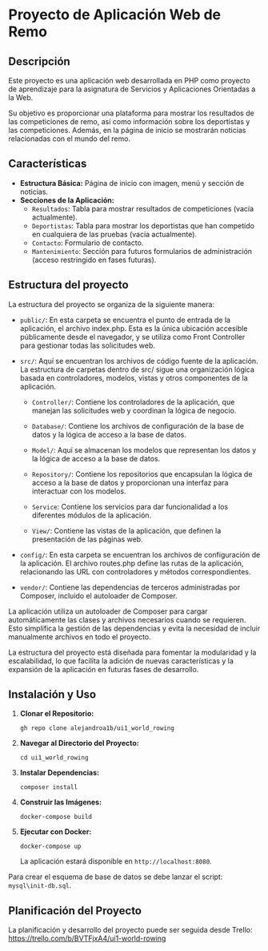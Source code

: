 # Proyecto de Aplicación Web de Remo

## Descripción

Este proyecto es una aplicación web desarrollada en PHP como proyecto de aprendizaje para la asignatura de Servicios y Aplicaciones Orientadas a la Web.

Su objetivo es proporcionar una plataforma para mostrar los resultados de las competiciones de remo, así como información sobre los deportistas y las competiciones. Además, en la página de inicio se mostrarán noticias relacionadas con el mundo del remo.

## Características

- **Estructura Básica:** Página de inicio con imagen, menú y sección de noticias.
- **Secciones de la Aplicación:**
    - `Resultados`: Tabla para mostrar resultados de competiciones (vacía actualmente).
    - `Deportistas`: Tabla para mostrar los deportistas que han competido en cualquiera de las pruebas (vacía actualmente).
    - `Contacto`: Formulario de contacto.
    - `Mantenimiento`: Sección para futuros formularios de administración (acceso restringido en fases futuras).

## Estructura del proyecto

La estructura del proyecto se organiza de la siguiente manera:
- `public/`: En esta carpeta se encuentra el punto de entrada de la aplicación, el archivo index.php. Esta es la única ubicación accesible públicamente desde el navegador, y se utiliza como Front Controller para gestionar todas las solicitudes web.

- `src/`: Aquí se encuentran los archivos de código fuente de la aplicación. La estructura de carpetas dentro de src/ sigue una organización lógica basada en controladores, modelos, vistas y otros componentes de la aplicación.

  - `Controller/`: Contiene los controladores de la aplicación, que manejan las solicitudes web y coordinan la lógica de negocio.
  
  - `Database/`: Contiene los archivos de configuración de la base de datos y la lógica de acceso a la base de datos.

  - `Model/`: Aquí se almacenan los modelos que representan los datos y la lógica de acceso a la base de datos.

  - `Repository/`: Contiene los repositorios que encapsulan la lógica de acceso a la base de datos y proporcionan una interfaz para interactuar con los modelos.

  - `Service`: Contiene los servicios para dar funcionalidad a los diferentes módulos de la aplicación.

  - `View/`: Contiene las vistas de la aplicación, que definen la presentación de las páginas web.

- `config/`: En esta carpeta se encuentran los archivos de configuración de la aplicación. El archivo routes.php define las rutas de la aplicación, relacionando las URL con controladores y métodos correspondientes.

- `vendor/`: Contiene las dependencias de terceros administradas por Composer, incluido el autoloader de Composer.

La aplicación utiliza un autoloader de Composer para cargar automáticamente las clases y archivos necesarios cuando se requieren. Esto simplifica la gestión de las dependencias y evita la necesidad de incluir manualmente archivos en todo el proyecto.

La estructura del proyecto está diseñada para fomentar la modularidad y la escalabilidad, lo que facilita la adición de nuevas características y la expansión de la aplicación en futuras fases de desarrollo.


## Instalación y Uso


1. **Clonar el Repositorio:**
   
   `gh repo clone alejandroa1b/ui1_world_rowing`


2. **Navegar al Directorio del Proyecto:**

   `cd ui1_world_rowing`

3. **Instalar Dependencias:**

   `composer install`

4. **Construir las Imágenes:**

   `docker-compose build`


5. **Ejecutar con Docker:**

   `docker-compose up`

    La aplicación estará disponible en `http://localhost:8080`.

Para crear el esquema de base de datos se debe lanzar el script: `mysql\init-db.sql`.

## Planificación del Proyecto
La planificación y desarrollo del proyecto puede ser seguida desde Trello:
https://trello.com/b/BVTFjxA4/ui1-world-rowing

